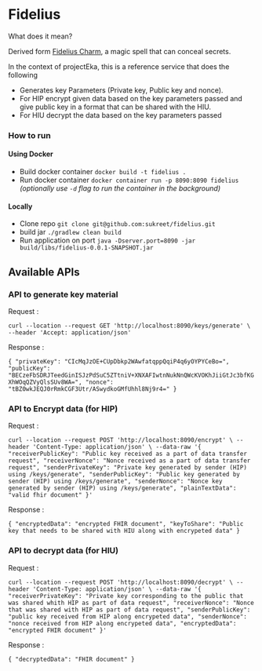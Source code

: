 # Fidelius
What does it mean?

Derived form [Fidelius Charm](https://harrypotter.fandom.com/wiki/Fidelius_Charm), a magic spell that can conceal secrets.

In the context of projectEka, this is a reference service that does the following 
- Generates key Parameters (Private key, Public key and nonce).
- For HIP encrypt given data based on the key parameters passed  and give public key in a format that can be shared with the HIU.
- For HIU decrypt the data based on the key parameters passed 


### How to run

#### Using Docker
- Build docker container `docker build -t fidelius .`
- Run docker container `docker container run -p 8090:8090 fidelius` _(optionally use `-d` flag to run the container in the background)_

#### Locally
- Clone repo `git clone git@github.com:sukreet/fidelius.git`
- build jar `./gradlew clean build `
- Run application on port `java -Dserver.port=8090 -jar build/libs/fidelius-0.0.1-SNAPSHOT.jar 
`


## Available APIs
### API to generate key material
Request :  
 
 `curl --location --request GET 'http://localhost:8090/keys/generate' \
                                --header 'Accept: application/json'`

Response : 

`{
     "privateKey": "CIcMqJzOE+CUpDbkp2WAwfatqppQqiP4q6yOYPYCeBo=",
     "publicKey": "BECzeFbSDRJTeedGinISJzPdSuC5ZTtniV+XNXAFIwtnNukNnQWcKVOKhJiiGtJc3bfKGXhWOqQZVyQlsSUv8WA=",
     "nonce": "tBZ0wkJEQJ0rRmkCGF3Utr/ASwydkoGMfUhhl8Nj9r4="
 }`
### API to Encrypt data (for HIP) 
Request : 

`curl --location --request POST 'http://localhost:8090/encrypt' \
--header 'Content-Type: application/json' \
--data-raw '{
    "receiverPublicKey": "Public key received as a part of data transfer request",
    "receiverNonce": "Nonce received as a part of data transfer request",
    "senderPrivateKey": "Private key generated by sender (HIP) using /keys/generate",
    "senderPublicKey": "Public key generated by sender (HIP) using /keys/generate",
    "senderNonce": "Nonce key generated by sender (HIP) using /keys/generate",
    "plainTextData": "valid fhir document"
}'`

Response : 

`{
     "encryptedData": "encrypted FHIR document",
     "keyToShare": "Public key that needs to be shared with HIU along with encrypeted data"
 }`

### API to decrypt data (for HIU)

Request :

`curl --location --request POST 'http://localhost:8090/decrypt' \
 --header 'Content-Type: application/json' \
 --data-raw '{
     "receiverPrivateKey": "Private key corresponding to the public that was shared whith HIP as part of data request",
     "receiverNonce": "Nonce that was shared with HIP as part of data request",
     "senderPublicKey": "public key received from HIP along encrypeted data",
     "senderNonce": "nonce received from HIP along encrypeted data",
     "encryptedData": "encrypted FHIR document"
 }'`
 
Response : 

`{
     "decryptedData": "FHIR document"
 }`
 
